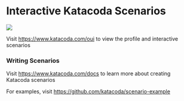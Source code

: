 # Interactive Katacoda Scenarios

[![](http://shields.katacoda.com/katacoda/oui/count.svg)](https://www.katacoda.com/oui "Get your profile on Katacoda.com")

Visit https://www.katacoda.com/oui to view the profile and interactive scenarios

### Writing Scenarios
Visit https://www.katacoda.com/docs to learn more about creating Katacoda scenarios

For examples, visit https://github.com/katacoda/scenario-example
